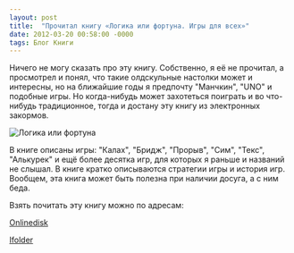 ```yaml
---
layout: post
title:  "Прочитал книгу «Логика или фортуна. Игры для всех»"
date: 2012-03-20 00:58:00 -0000
tags: Блог Книги
---
```


Ничего не могу сказать про эту книгу. Собственно, я её не прочитал, а просмотрел и понял, что такие олдскульные настолки может и интересны, но на ближайшие годы я предпочту "Манчкин", "UNO" и подобные игры. Но когда-нибудь может захотеться поиграть и во что-нибудь традиционное, тогда и достану эту книгу из электронных закормов.

![Логика или фортуна](https://res.cloudinary.com/dlqc5rp9l/image/upload/v1648289870/covers/logika_ili_fortuna_title_vryqby.jpg)

В книге описаны игры: "Калах", "Бридж", "Прорыв", "Сим", "Текс", "Алькурек" и ещё более десятка игр, для которых я раньше и названий не слышал. В книге кратко описываются стратегии игры и история игр. Вообщем, эта книга может быть полезна при наличии досуга, а с ним беда.

Взять почитать эту книгу можно по адресам:

<a href="http://www.onlinedisk.ru/file/845477/">Onlinedisk</a>

<a href="http://infanata.ifolder.ru/29386759">Ifolder</a>
